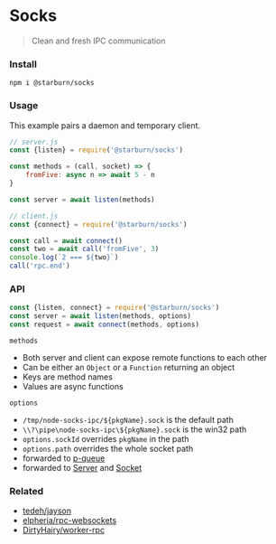 # Socks

> Clean and fresh IPC communication

### Install

```shell
npm i @starburn/socks
```

### Usage

This example pairs a daemon and temporary client.

```js
// server.js
const {listen} = require('@starburn/socks')

const methods = (call, socket) => {
	fromFive: async n => await 5 - n
}

const server = await listen(methods)
```

```js
// client.js
const {connect} = require('@starburn/socks')

const call = await connect()
const two = await call('fromFive', 3)
console.log(`2 === ${two}`)
call('rpc.end')
```

### API

```js
const {listen, connect} = require('@starburn/socks')
const server = await listen(methods, options)
const request = await connect(methods, options)
```

`methods`
- Both server and client can expose remote functions to each other
- Can be either an `Object` or a `Function` returning an object
- Keys are method names
- Values are async functions

`options`
- `/tmp/node-socks-ipc/${pkgName}.sock` is the default path
- `\\?\pipe\node-socks-ipc\${pkgName}.sock` is the win32 path
- `options.sockId` overrides `pkgName` in the path
- `options.path` overrides the whole socket path
- forwarded to [p-queue](https://github.com/sindresorhus/p-queue#pqueueoptions)
- forwarded to [Server](https://nodejs.org/api/net.html#net_class_net_server) and [Socket](https://nodejs.org/api/net.html#net_new_net_socket_options)

### Related

- [tedeh/jayson](https://github.com/tedeh/jayson)
- [elpheria/rpc-websockets](https://github.com/elpheria/rpc-websockets)
- [DirtyHairy/worker-rpc](https://github.com/DirtyHairy/worker-rpc)
